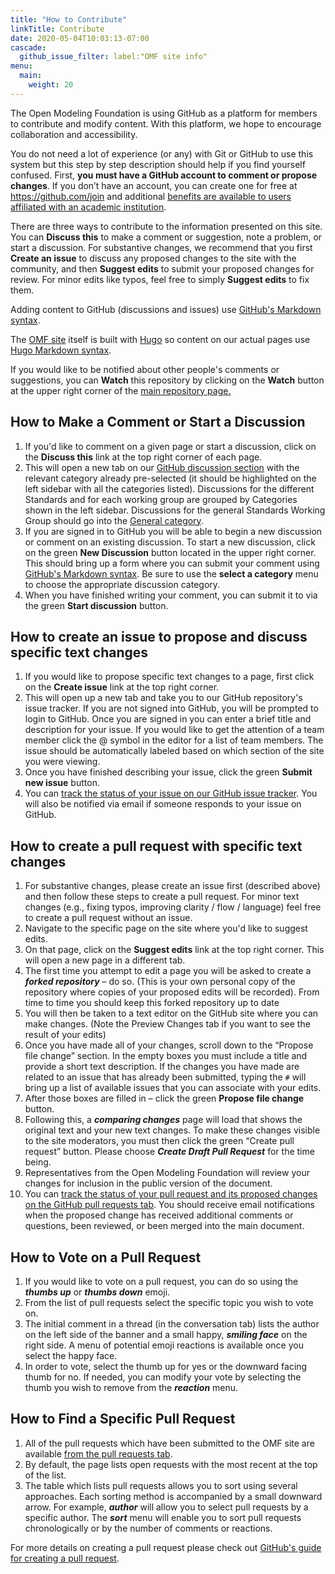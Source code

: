 ```yaml
---
title: "How to Contribute"
linkTitle: Contribute
date: 2020-05-04T10:03:13-07:00
cascade:
  github_issue_filter: label:"OMF site info"
menu:
  main:
    weight: 20
---
```


The Open Modeling Foundation is using GitHub as a platform for members to contribute and modify content. With this platform, we hope to encourage collaboration and accessibility.

You do not need a lot of experience (or any) with Git or GitHub to use this system but this step by step description should help if you find yourself confused. First, **you must have a GitHub account to comment or propose changes**. If you don’t have an account, you can create one for free at https://github.com/join and additional [benefits are available to users affiliated with an academic institution](https://education.github.com/benefits).

There are three ways to contribute to the information presented on this site. You can **Discuss this** to make a comment or suggestion, note a problem, or start a discussion. For substantive changes, we recommend that you first **Create an issue** to discuss any proposed changes to the site with the community, and then **Suggest edits** to submit your proposed changes for review. For minor edits like typos, feel free to simply **Suggest edits** to fix them.

Adding content to GitHub (discussions and issues) use [GitHub\'s Markdown syntax](https://guides.github.com/features/mastering-markdown/#intro).

The [OMF site](https://openmodelingfoundation.github.io/) itself is built with [Hugo](https://gohugo.io/) so content on our actual pages use [Hugo Markdown syntax](https://www.markdownguide.org/tools/hugo/).

If you would like to be notified about other people's comments or suggestions, you can **Watch** this repository by clicking on the **Watch** button at the upper right corner of the [main repository page.](https://github.com/openmodelingfoundation/openmodelingfoundation.github.io)

## How to Make a Comment or Start a Discussion

1. If you'd like to comment on a given page or start a discussion, click on the **Discuss this** link at the top right corner of each page.
2. This will open a new tab on our [GitHub discussion section](https://github.com/openmodelingfoundation/openmodelingfoundation.github.io/discussions) with the relevant category already pre-selected (it should be highlighted on the left sidebar with all the categories listed). Discussions for the different Standards and for each working group are grouped by Categories shown in the left sidebar. Discussions for the general Standards Working Group should go into the [General category](https://github.com/openmodelingfoundation/openmodelingfoundation.github.io/discussions/categories/general).
3. If you are signed in to GitHub you will be able to begin a new discussion or comment on an existing discussion. To start a new discussion, click on the green **New Discussion** button located in the upper right corner. This should bring up a form where you can submit your comment using [GitHub\'s Markdown syntax](https://guides.github.com/features/mastering-markdown/#intro). Be sure to use the **select a category** menu to choose the appropriate discussion category.
4. When you have finished writing your comment, you can submit it to via the green **Start discussion** button.

## How to create an issue to propose and discuss specific text changes

1. If you would like to propose specific text changes to a page, first click on the **Create issue** link at the top right corner.
2. This will open up a new tab and take you to our GitHub repository's issue tracker. If you are not signed into GitHub, you will be prompted to login to GitHub. Once you are signed in you can enter a brief title and description for your issue. If you would like to get the attention of a team member click the @ symbol in the editor for a list of team members. The issue should be automatically labeled based on which section of the site you were viewing.
3. Once you have finished describing your issue, click the green **Submit new issue** button.
4. You can [track the status of your issue on our GitHub issue tracker](https://github.com/openmodelingfoundation/openmodelingfoundation.github.io/issues). You will also be notified via email if someone responds to your issue on GitHub.

## How to create a pull request with specific text changes

1. For substantive changes, please create an issue first (described above) and then follow these steps to create a pull request. For minor text changes (e.g., fixing typos, improving clarity / flow / language) feel free to create a pull request without an issue.
2. Navigate to the specific page on the site where you'd like to suggest edits.
3. On that page, click on the **Suggest edits** link at the top right corner. This will open a new page in a different tab.
4. The first time you attempt to edit a page you will be asked to create a **_forked repository_** – do so. (This is your own personal copy of the repository where copies of your proposed edits will be recorded). From time to time you should keep this forked repository up to date
5. You will then be taken to a text editor on the GitHub site where you can make changes. (Note the Preview Changes tab if you want to see the result of your edits)
6. Once you have made all of your changes, scroll down to the “Propose file change” section. In the empty boxes you must include a title and provide a short text description. If the changes you have made are related to an issue that has already been submitted, typing the `#` will bring up a list of available issues that you can associate with your edits.
7. After those boxes are filled in – click the green **Propose file change** button.
8. Following this, a **_comparing changes_** page will load that shows the original text and your new text changes. To make these changes visible to the site moderators, you must then click the green “Create pull request” button. Please choose **_Create Draft Pull Request_** for the time being.
9. Representatives from the Open Modeling Foundation will review your changes for inclusion in the public version of the document.
10. You can [track the status of your pull request and its proposed changes on the GitHub pull requests tab](https://github.com/openmodelingfoundation/openmodelingfoundation.github.io/pulls). You should receive email notifications when the proposed change has received additional comments or questions, been reviewed, or been merged into the main document.

## How to Vote on a Pull Request

1.	If you would like to vote on a pull request, you can do so using the **_thumbs up_** or **_thumbs down_** emoji.
2.	From the list of pull requests select the specific topic you wish to vote on.
3.	The initial comment in a thread (in the conversation tab) lists the author on the left side of the banner and a small happy, **_smiling face_** on the right side. A menu of potential emoji reactions is available once you select the happy face. 
4.	In order to vote, select the thumb up for yes or the downward facing thumb for no. If needed, you can modify your vote by selecting the thumb you wish to remove from the **_reaction_** menu.

## How to Find a Specific Pull Request

1.	All of the pull requests which have been submitted to the OMF site are available [from the pull requests tab](https://github.com/openmodelingfoundation/openmodelingfoundation.github.io/pulls).
2.	By default, the page lists open requests with the most recent at the top of the list.
3.	The table which lists pull requests allows you to sort using several approaches. Each sorting method is accompanied by a small downward arrow. For example, **_author_** will allow you to select pull requests by a specific author. The **_sort_** menu will enable you to sort pull requests chronologically or by the number of comments or reactions.


For more details on creating a pull request please check out
[GitHub\'s guide for creating a pull request](https://docs.github.com/en/github/collaborating-with-pull-requests/proposing-changes-to-your-work-with-pull-requests/creating-a-pull-request).

